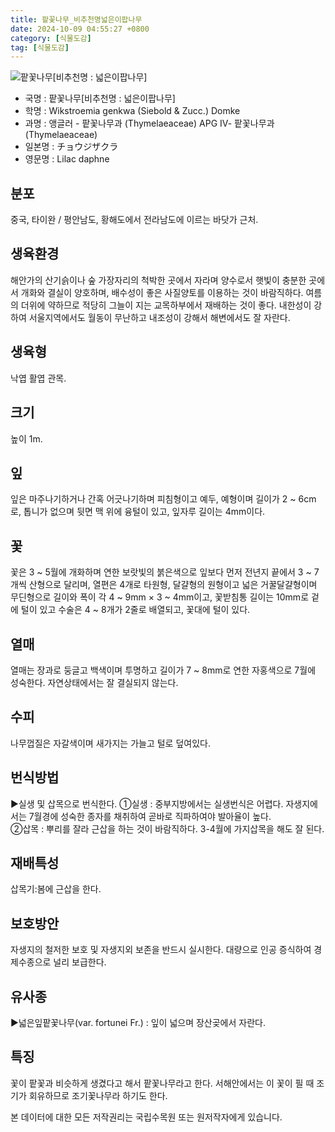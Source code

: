 ```yaml
---
title: 팥꽃나무_비추천명넓은이팝나무
date: 2024-10-09 04:55:27 +0800
category: [식물도감]
tag: [식물도감]
---
```




![팥꽃나무[비추천명 : 넓은이팝나무]](/fileUpload/plants/basic/Thymelaeaceae/Daphne/9092/9092_7_th2.JPG)
- 국명 : 팥꽃나무[비추천명 : 넓은이팝나무]
- 학명 : Wikstroemia genkwa (Siebold & Zucc.) Domke
- 과명 : 앵글러 - 팥꽃나무과 (Thymelaeaceae) APG Ⅳ- 팥꽃나무과 (Thymelaeaceae)
- 일본명 : チョウジザクラ
- 영문명 : Lilac daphne


## 분포
중국, 타이완 / 평안남도, 황해도에서 전라남도에 이르는 바닷가 근처.
## 생육환경
해안가의 산기슭이나 숲 가장자리의 척박한 곳에서 자라며 양수로서 햇빛이 충분한 곳에서 개화와 결실이 양호하며, 배수성이 좋은 사질양토를 이용하는 것이 바람직하다. 여름의 더위에 약하므로 적당히 그늘이 지는 교목하부에서 재배하는 것이 좋다. 내한성이 강하여 서울지역에서도 월동이 무난하고 내조성이 강해서 해변에서도 잘 자란다.
## 생육형
낙엽 활엽 관목. 
## 크기
높이 1m. 
## 잎
잎은 마주나기하거나 간혹 어긋나기하며 피침형이고 예두, 예형이며 길이가 2 ~ 6cm로, 톱니가 없으며 뒷면 맥 위에 융털이 있고, 잎자루 길이는 4mm이다.
## 꽃
꽃은 3 ~ 5월에 개화하며 연한 보랏빛의 붉은색으로 잎보다 먼저 전년지 끝에서 3 ~ 7개씩 산형으로 달리며, 열편은 4개로 타원형, 달걀형의 원형이고 넓은 거꿀달걀형이며 무딘형으로 길이와 폭이 각  4 ~ 9mm × 3 ~ 4mm이고, 꽃받침통 길이는 10mm로 겉에 털이 있고 수술은 4 ~ 8개가 2줄로 배열되고, 꽃대에 털이 있다.
## 열매
열매는 장과로 둥글고 백색이며 투명하고 길이가 7 ~ 8mm로 연한 자홍색으로 7월에 성숙한다. 자연상태에서는 잘 결실되지 않는다.
## 수피
나무껍질은 자갈색이며 새가지는 가늘고 털로 덮여있다.
## 번식방법
▶실생 및 삽목으로 번식한다. ①실생 : 중부지방에서는 실생번식은 어렵다. 자생지에서는 7월경에 성숙한 종자를 채취하여 곧바로 직파하여야 발아율이 높다.  ②삽목 : 뿌리를 잘라 근삽을 하는 것이 바람직하다. 3-4월에 가지삽목을 해도 잘 된다.
## 재배특성
삽목기:봄에 근삽을 한다.
## 보호방안
자생지의 철저한 보호 및 자생지외 보존을 반드시 실시한다. 대량으로 인공 증식하여 경제수종으로 널리 보급한다.
## 유사종
▶넓은잎팥꽃나무(var. fortunei Fr.) : 잎이 넓으며 장산곶에서 자란다.
## 특징
꽃이 팥꽃과 비슷하게 생겼다고 해서 팥꽃나무라고 한다. 서해안에서는 이 꽃이 필 때 조기가 회유하므로 조기꽃나무라 하기도 한다.






본 데이터에 대한 모든 저작권리는 국립수목원 또는 원저작자에게 있습니다.
